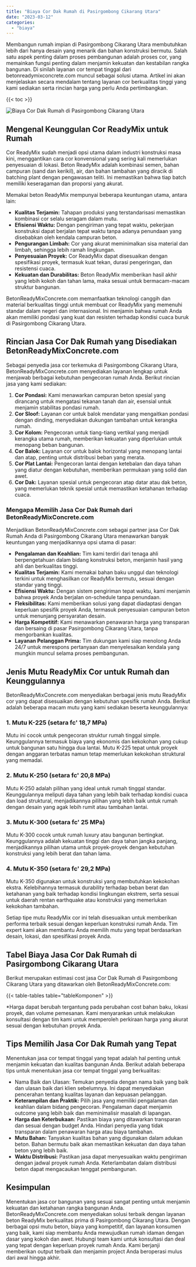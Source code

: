 ```yaml
---
title: "Biaya Cor Dak Rumah di Pasirgombong Cikarang Utara"
date: "2023-03-12"
categories: 
  - "biaya"
---
```


Membangun rumah impian di Pasirgombong Cikarang Utara membutuhkan lebih dari hanya desain yang menarik dan bahan konstruksi bermutu. Salah satu aspek penting dalam proses pembangunan adalah proses cor, yang memainkan fungsi penting dalam menjamin kekuatan dan kestabilan rangka bangunan. Di sinilah layanan cor tempat tinggal dari betonreadymixconcrete.com muncul sebagai solusi utama. Artikel ini akan menjelaskan secara mendalam tentang layanan cor berkualitas tinggi yang kami sediakan serta rincian harga yang perlu Anda pertimbangkan.

{{< toc >}}

![Biaya Cor Dak Rumah di Pasirgombong Cikarang Utara](https://betoncor8.github.io/cor/harga-beton-readymix-concrete%20(35).png)

## Mengenal Keunggulan Cor ReadyMix untuk Rumah

Cor ReadyMix sudah menjadi opsi utama dalam industri konstruksi masa kini, menggantikan cara cor konvensional yang sering kali memerlukan penyesuaian di lokasi. Beton ReadyMix adalah kombinasi semen, bahan campuran (sand dan kerikil), air, dan bahan tambahan yang diracik di batching plant dengan pengawasan teliti. Ini memastikan bahwa tiap batch memiliki keseragaman dan proporsi yang akurat.

Memakai beton ReadyMix mempunyai beberapa keuntungan utama, antara lain:

- **Kualitas Terjamin:** Tahapan produksi yang terstandarisasi memastikan kombinasi cor selalu seragam dalam mutu.
- **Efisiensi Waktu:** Dengan pengiriman yang tepat waktu, pekerjaan konstruksi dapat berjalan tepat waktu tanpa adanya penundaan yang disebabkan oleh kendala campuran beton.
- **Pengurangan Limbah:** Cor yang akurat meminimalkan sisa material dan limbah, sehingga lebih ramah lingkungan.
- **Penyesuaian Proyek:** Cor ReadyMix dapat disesuaikan dengan spesifikasi proyek, termasuk kuat tekan, durasi pengeringan, dan resistensi cuaca.
- **Kekuatan dan Durabilitas:** Beton ReadyMix memberikan hasil akhir yang lebih kokoh dan tahan lama, maka sesuai untuk bermacam-macam struktur bangunan.

BetonReadyMixConcrete.com memanfaatkan teknologi canggih dan material berkualitas tinggi untuk membuat cor ReadyMix yang memenuhi standar dalam negeri dan internasional. Ini menjamin bahwa rumah Anda akan memiliki pondasi yang kuat dan resisten terhadap kondisi cuaca buruk di Pasirgombong Cikarang Utara.

## Rincian Jasa Cor Dak Rumah yang Disediakan BetonReadyMixConcrete.com

Sebagai penyedia jasa cor terkemuka di Pasirgombong Cikarang Utara, BetonReadyMixConcrete.com menyediakan layanan lengkap untuk menjawab berbagai kebutuhan pengecoran rumah Anda. Berikut rincian jasa yang kami sediakan:

1. **Cor Pondasi:** Kami menawarkan campuran beton spesial yang dirancang untuk mengatasi tekanan tanah dan air, esensial untuk menjamin stabilitas pondasi rumah.
2. **Cor Sloof:** Layanan cor untuk balok mendatar yang mengaitkan pondasi dengan dinding, menyediakan dukungan tambahan untuk kerangka rumah.
3. **Cor Kolom:** Pengecoran untuk tiang-tiang vertikal yang menjadi kerangka utama rumah, memberikan kekuatan yang diperlukan untuk menopang beban bangunan.
4. **Cor Balok:** Layanan cor untuk balok horizontal yang menopang lantai dan atap, penting untuk distribusi beban yang merata.
5. **Cor Plat Lantai:** Pengecoran lantai dengan ketebalan dan daya tahan yang diatur dengan kebutuhan, memberikan permukaan yang solid dan awet.
6. **Cor Dak:** Layanan spesial untuk pengecoran atap datar atau dak beton, yang memerlukan teknik spesial untuk memastikan ketahanan terhadap cuaca.

### Mengapa Memilih Jasa Cor Dak Rumah dari BetonReadyMixConcrete.com

Menjadikan BetonReadyMixConcrete.com sebagai partner jasa Cor Dak Rumah Anda di Pasirgombong Cikarang Utara menawarkan banyak keuntungan yang menjadikannya opsi utama di pasar:

- **Pengalaman dan Keahlian:** Tim kami terdiri dari tenaga ahli berpengetahuan dalam bidang konstruksi beton, menjamin hasil yang ahli dan berkualitas tinggi.
- **Kualitas Terjamin:** Kami memakai bahan baku unggul dan teknologi terkini untuk menghasilkan cor ReadyMix bermutu, sesuai dengan standar yang tinggi.
- **Efisiensi Waktu:** Dengan sistem pengiriman tepat waktu, kami menjamin bahwa proyek Anda berjalan on-schedule tanpa penundaan.
- **Fleksibilitas:** Kami memberikan solusi yang dapat diadaptasi dengan keperluan spesifik proyek Anda, termasuk penyesuaian campuran beton untuk menunjang persyaratan desain.
- **Harga Kompetitif:** Kami menawarkan penawaran harga yang transparan dan bersaing di pasar Pasirgombong Cikarang Utara, tanpa mengorbankan kualitas.
- **Layanan Pelanggan Prima:** Tim dukungan kami siap menolong Anda 24/7 untuk merespons pertanyaan dan menyelesaikan kendala yang mungkin muncul selama proses pembangunan.

## Jenis Mutu ReadyMix Cor untuk Rumah dan Keunggulannya

BetonReadyMixConcrete.com menyediakan berbagai jenis mutu ReadyMix cor yang dapat disesuaikan dengan kebutuhan spesifik rumah Anda. Berikut adalah beberapa macam mutu yang kami sediakan beserta keunggulannya:

### 1\. Mutu K-225 (setara fc' 18,7 MPa)

Mutu ini cocok untuk pengecoran struktur rumah tinggal simple. Keunggulannya termasuk biaya yang ekonomis dan kekokohan yang cukup untuk bangunan satu hingga dua lantai. Mutu K-225 tepat untuk proyek dengan anggaran terbatas namun tetap memerlukan kekokohan struktural yang memadai.

### 2\. Mutu K-250 (setara fc' 20,8 MPa)

Mutu K-250 adalah pilihan yang ideal untuk rumah tinggal standar. Keunggulannya meliputi daya tahan yang lebih baik terhadap kondisi cuaca dan load struktural, menjadikannya pilihan yang lebih baik untuk rumah dengan desain yang agak lebih rumit atau tambahan lantai.

### 3\. Mutu K-300 (setara fc' 25 MPa)

Mutu K-300 cocok untuk rumah luxury atau bangunan bertingkat. Keunggulannya adalah kekuatan tinggi dan daya tahan jangka panjang, menjadikannya pilihan utama untuk proyek-proyek dengan kebutuhan konstruksi yang lebih berat dan tahan lama.

### 4\. Mutu K-350 (setara fc' 29,2 MPa)

Mutu K-350 digunakan untuk konstruksi yang membutuhkan kekokohan ekstra. Kelebihannya termasuk durability terhadap beban berat dan ketahanan yang baik terhadap kondisi lingkungan ekstrem, serta sesuai untuk daerah rentan earthquake atau konstruksi yang memerlukan kekokohan tambahan.

Setiap tipe mutu ReadyMix cor ini telah disesuaikan untuk memberikan performa terbaik sesuai dengan keperluan konstruksi rumah Anda. Tim expert kami akan membantu Anda memilih mutu yang tepat berdasarkan desain, lokasi, dan spesifikasi proyek Anda.

## Tabel Biaya Jasa Cor Dak Rumah di Pasirgombong Cikarang Utara

Berikut merupakan estimasi cost jasa Cor Dak Rumah di Pasirgombong Cikarang Utara yang ditawarkan oleh BetonReadyMixConcrete.com:

{{< table-tables table="tableKomponen" >}}

\*Harga dapat berubah tergantung pada perubahan cost bahan baku, lokasi proyek, dan volume pemesanan. Kami menyarankan untuk melakukan konsultasi dengan tim kami untuk memperoleh perkiraan harga yang akurat sesuai dengan kebutuhan proyek Anda.

## Tips Memilih Jasa Cor Dak Rumah yang Tepat

Menentukan jasa cor tempat tinggal yang tepat adalah hal penting untuk menjamin kekuatan dan kualitas bangunan Anda. Berikut adalah beberapa tips untuk menentukan jasa cor tempat tinggal yang berkualitas:

- Nama Baik dan Ulasan: Temukan penyedia dengan nama baik yang baik dan ulasan baik dari klien sebelumnya. Ini dapat menyediakan pencerahan tentang kualitas layanan dan kepuasan pelanggan.
- **Keterampilan dan Praktik:** Pilih jasa yang memiliki pengalaman dan keahlian dalam bidang pengecoran. Pengalaman dapat menjamin outcome yang lebih baik dan meminimalisir masalah di lapangan.
- **Harga dan Keterbukaan:** Pastikan biaya yang ditawarkan transparan dan sesuai dengan budget Anda. Hindari penyedia yang tidak transparan dalam penawaran harga atau biaya tambahan.
- **Mutu Bahan:** Tanyakan kualitas bahan yang digunakan dalam adukan beton. Bahan bermutu baik akan memastikan kekuatan dan daya tahan beton yang lebih baik.
- **Waktu Distribusi:** Pastikan jasa dapat menyesuaikan waktu pengiriman dengan jadwal proyek rumah Anda. Keterlambatan dalam distribusi beton dapat mengacaukan tenggat pembangunan.

## Kesimpulan

Menentukan jasa cor bangunan yang sesuai sangat penting untuk menjamin kekuatan dan ketahanan rangka bangunan Anda. BetonReadyMixConcrete.com menyediakan solusi terbaik dengan layanan beton ReadyMix berkualitas prima di Pasirgombong Cikarang Utara. Dengan berbagai opsi mutu beton, biaya yang kompetitif, dan layanan konsumen yang baik, kami siap membantu Anda mewujudkan rumah idaman dengan dasar yang kokoh dan awet. Hubungi team kami untuk konsultasi dan deal yang tepat dengan keperluan proyek rumah Anda. Kami berjanji memberikan output terbaik dan menjamin project Anda beroperasi mulus dari awal hingga akhir.
